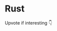 # Rust

Upvote if interesting 👇

<!-- {% embed url="https://github.com/memphisdev/memphis-broker/issues/291" %} -->
